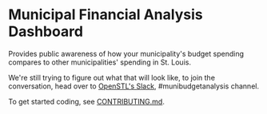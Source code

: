 # Municipal Financial Analysis Dashboard
Provides public awareness of how your municipality's budget spending compares to other municipalities' spending  in St. Louis.

We're still trying to figure out what that will look like, to join the conversation, head over to [OpenSTL's Slack](https://opendatastl.slack.com), #munibudgetanalysis channel.

To get started coding, see [CONTRIBUTING.md](CONTRIBUTING.md).
